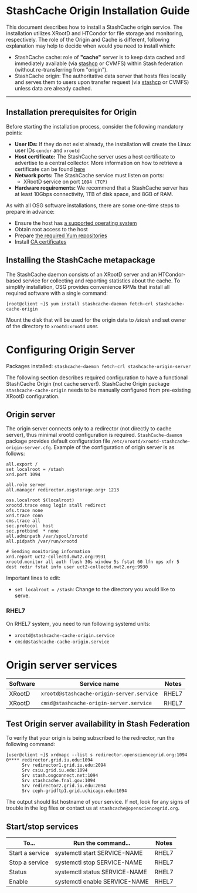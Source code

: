 # StashCache Origin Installation Guide

This document describes how to install a StashCache origin service. The installation utilizes XRootD and HTCondor for file storage and monitoring, respectively. The role of the Origin and Cache is different, following explanation may help to decide when would you need to install which:

* StashCache cache: role of **"cache"** server is to keep data cached and immediately available (via [stashcp](https://support.opensciencegrid.org/support/solutions/articles/12000002775-transferring-data-with-stashcach) or CVMFS) within Stash federation (without re-transferring from "origin").
* StashCache origin: The authoritative data server that hosts files locally and serves them to users upon transfer request (via [stashcp](https://support.opensciencegrid.org/support/solutions/articles/12000002775-transferring-data-with-stashcach) or CVMFS) unless data are already cached.

---

## Installation prerequisites for Origin

Before starting the installation process, consider the following mandatory points:

* __User IDs:__ If they do not exist already, the installation will create the Linux user IDs `condor` and `xrootd`
* __Host certificate:__ The StashCache server uses a host certificate to advertise to a central collector.  More information on how to retrieve a certificate can be found [here](/security/host-certs.md)
* __Network ports:__ The StashCache service must listen on ports:
    * XRootD service on port `1094 (TCP)`
* __Hardware requirements:__ We recommend that a StashCache server has at least 10Gbps connectivity, 1TB of disk space, and 8GB of RAM. 

As with all OSG software installations, there are some one-time steps to prepare in advance:

* Ensure the host has [a supported operating system](/release/supported_platforms.md)
* Obtain root access to the host
* Prepare [the required Yum repositories](/common/yum.md)
* Install [CA certificates](/common/ca.md)

## Installing the StashCache metapackage

The StashCache daemon consists of an XRootD server and an HTCondor-based service for collecting and reporting statistics about the cache. To simplify installation, OSG provides convenience RPMs that install all required software with a single command:

    [root@client ~]$ yum install stashcache-daemon fetch-crl stashcache-cache-origin
   

Mount the disk that will be used for the origin data to */stash* and set owner of the directory to `xrootd:xrootd` user.  


# Configuring Origin Server

Packages installed: `stashcache-daemon fetch-crl stashcache-origin-server`

The following section describes required configuration to have a functional StashCache Origin (not cache server!). StashCache Origin package `stashcache-cache-origin` needs to be manually configured from pre-existing XRootD configuration.

## Origin server
The origin server connects only to a redirector (not directly to cache server), thus minimal xrootd configuration is required. `StashCache-daemon` package provides default configuration file `/etc/xrootd/xrootd-stashcache-origin-server.cfg`. Example of the configuration of origin server is as follows:
```
all.export /
set localroot = /stash
xrd.port 1094

all.role server
all.manager redirector.osgstorage.org+ 1213

oss.localroot $(localroot)
xrootd.trace emsg login stall redirect
ofs.trace none
xrd.trace conn
cms.trace all
sec.protocol  host
sec.protbind  * none
all.adminpath /var/spool/xrootd
all.pidpath /var/run/xrootd

# Sending monitoring information
xrd.report uct2-collectd.mwt2.org:9931
xrootd.monitor all auth flush 30s window 5s fstat 60 lfn ops xfr 5 dest redir fstat info user uct2-collectd.mwt2.org:9930
```

Important lines to edit:

* `set localroot = /stash`: Change to the directory you would like to serve.

### RHEL7
On RHEL7 system, you need to run following systemd units:
* `xrootd@stashcache-cache-origin.service`
* `cmsd@stashcache-cache-origin.service`


# Origin server services
| **Software** | **Service name** | **Notes** |
|--------------|------------------|-----------|
| XRootD | `xrootd@stashcache-origin-server.service` | RHEL7 |
| XRootD | `cmsd@stashcache-origin-server.service` | RHEL7  |

## Test Origin server availability in Stash Federation
To verify that your origin is being subscribed to the redirector, run the following command:
```
[user@client ~]$ xrdmapc --list s redirector.opensciencegrid.org:1094 
0**** redirector.grid.iu.edu:1094
      Srv redirector1.grid.iu.edu:2094
      Srv csiu.grid.iu.edu:1094
      Srv stash.osgconnect.net:1094
      Srv stashcache.fnal.gov:1094
      Srv redirector2.grid.iu.edu:2094
      Srv ceph-gridftp1.grid.uchicago.edu:1094
```
The output should list hostname of your service. If not, look for any signs of trouble in the log files or contact us at `stashcache@opensciencegrid.org`.

## Start/stop services
| **To...** | **Run the command...** | **Notes** |
|-----------|------------------------|-----------|
| Start a service | systemctl start SERVICE-NAME | RHEL7 |
| Stop a service | systemctl stop SERVICE-NAME | RHEL7 |
| Status | systemctl status SERVICE-NAME | RHEL7 | 
| Enable | systemctl enable SERVICE-NAME | RHEL7 |

